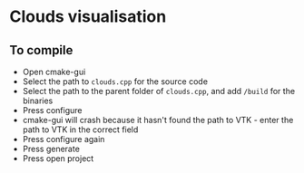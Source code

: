 # Clouds visualisation

## To compile
* Open cmake-gui
* Select the path to `clouds.cpp` for the source code
* Select the path to the parent folder of `clouds.cpp`, and add `/build` for the binaries
* Press configure
* cmake-gui will crash because it hasn't found the path to VTK - enter the path to VTK in the correct field
* Press configure again
* Press generate
* Press open project
